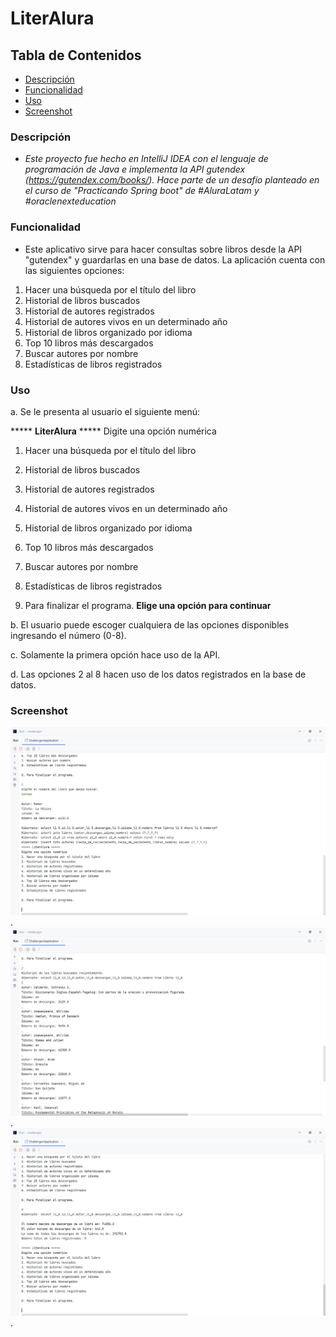 # LiterAlura

## Tabla de Contenidos
- [Descripción](#descripción)
- [Funcionalidad](#funcionalidad)
- [Uso](#uso)
- [Screenshot](#screenshot)

### Descripción
- *Este proyecto fue hecho en IntelliJ IDEA con el lenguaje de programación de Java e implementa la API gutendex (https://gutendex.com/books/). Hace parte de un desafío planteado en el curso de "Practicando Spring boot" de #AluraLatam y #oraclenexteducation*

### Funcionalidad
- Este aplicativo sirve para hacer consultas sobre libros desde la API "gutendex" y guardarlas en una base de datos. La aplicación cuenta con las siguientes opciones:

1. Hacer una búsqueda por el título del libro
2. Historial de libros buscados
3. Historial de autores registrados
4. Historial de autores vivos en un determinado año
5. Historial de libros organizado por idioma
6. Top 10 libros más descargados
7. Buscar autores por nombre
8. Estadísticas de libros registrados

### Uso
a. Se le presenta al usuario el siguiente menú:

***** **LiterAlura** *****
Digite una opción numérica
1. Hacer una búsqueda por el título del libro
2. Historial de libros buscados
3. Historial de autores registrados
4. Historial de autores vivos en un determinado año
5. Historial de libros organizado por idioma
6. Top 10 libros más descargados
7. Buscar autores por nombre
8. Estadísticas de libros registrados

0. Para finalizar el programa.
   **Elige una opción para continuar**

b. El usuario puede escoger cualquiera de las opciones disponibles ingresando el número (0-8).

c. Solamente la primera opción hace uso de la API.

d. Las opciones 2 al 8 hacen uso de los datos registrados en la base de datos.

### Screenshot
![Captura de pantalla del programa](\src\images\Captura.PNG).
![Captura de pantalla del programa](\src\images\Captura2.PNG).
![Captura de pantalla del programa](\src\images\Captura3.PNG).
